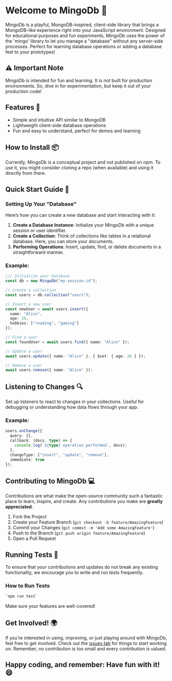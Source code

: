 # Welcome to MingoDb 🎉

MingoDb is a playful, MongoDB-inspired, client-side library that brings a MongoDB-like experience right into your JavaScript environment. Designed for educational purposes and fun experiments, MingoDb uses the power of the 'mingo' library to let you manage a "database" without any server-side processes. Perfect for learning database operations or adding a database feel to your prototypes!

## ⚠️ Important Note

MingoDb is intended for fun and learning. It is not built for production environments. So, dive in for experimentation, but keep it out of your production code!

## Features 🌟

- Simple and intuitive API similar to MongoDB
- Lightweight client-side database operations
- Fun and easy to understand, perfect for demos and learning

## How to Install 📦

Currently, MingoDb is a conceptual project and not published on npm. To use it, you might consider cloning a repo (when available) and using it directly from there.

## Quick Start Guide 🚀

### Setting Up Your "Database"

Here’s how you can create a new database and start interacting with it:

1. **Create a Database Instance**: Initialize your MingoDb with a unique session or user identifier.
2. **Create a Collection**: Think of collections like tables in a relational database. Here, you can store your documents.
3. **Performing Operations**: Insert, update, find, or delete documents in a straightforward manner.

### Example:

```ts 
/// Initialize your database
const db = new MingoDb("my-session-id");

// Create a collection
const users = db.collection("users");

// Insert a new user
const newUser = await users.insert({
  name: "Alice",
  age: 25,
  hobbies: ["reading", "gaming"]
});

// Find a user
const foundUser = await users.find({ name: "Alice" });

// Update a user
await users.update({ name: "Alice" }, { $set: { age: 26 } });

// Remove a user
await users.remove({ name: "Alice" });
```

## Listening to Changes 🔍

Set up listeners to react to changes in your collections. Useful for debugging or understanding how data flows through your app.

### Example:

```ts
users.onChange({
  query: {},
  callback: (docs, type) => {
    console.log(`${type} operation performed`, docs);
  },
  changeType: ["insert", "update", "remove"],
  immediate: true
});
```

## Contributing to MingoDb 💻

Contributions are what make the open-source community such a fantastic place to learn, inspire, and create. Any contributions you make are **greatly appreciated**.

1. Fork the Project
2. Create your Feature Branch (`git checkout -b feature/AmazingFeature`)
3. Commit your Changes (`git commit -m 'Add some AmazingFeature'`)
4. Push to the Branch (`git push origin feature/AmazingFeature`)
5. Open a Pull Request

## Running Tests 🧪

To ensure that your contributions and updates do not break any existing functionality, we encourage you to write and run tests frequently.

### How to Run Tests

```bash
`npm run test`
```

Make sure your features are well-covered!

## Get Involved! 🌍

If you’re interested in using, improving, or just playing around with MingoDb, feel free to get involved. Check out the [issues tab](https://chatgpt.com/c/c68217e9-af26-4efa-9bc5-3429c39c1244#) for things to start working on. Remember, no contribution is too small and every contribution is valued.

## Happy coding, and remember: Have fun with it! 😄